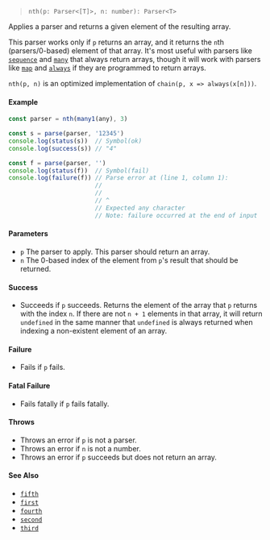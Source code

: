 <!--
 Copyright (c) 2020 Thomas J. Otterson
 
 This software is released under the MIT License.
 https://opensource.org/licenses/MIT
-->

> `nth(p: Parser<[T]>, n: number): Parser<T>`

Applies a parser and returns a given element of the resulting array.

This parser works only if `p` returns an array, and it returns the `n`th (parsers/0-based) element of that array. It's most useful with parsers like [`sequence`](sequence.md) and [`many`](many.md) that always return arrays, though it will work with parsers like [`map`](map.md) and [`always`](always.md) if they are programmed to return arrays.

`nth(p, n)` is an optimized implementation of `chain(p, x => always(x[n]))`.

#### Example

```javascript
const parser = nth(many1(any), 3)

const s = parse(parser, '12345')
console.log(status(s))  // Symbol(ok)
console.log(success(s)) // "4"

const f = parse(parser, '')
console.log(status(f))  // Symbol(fail)
console.log(failure(f)) // Parse error at (line 1, column 1):
                        //
                        // 
                        // ^
                        // Expected any character
                        // Note: failure occurred at the end of input
```

#### Parameters

* `p` The parser to apply. This parser should return an array.
* `n` The 0-based index of the element from `p`'s result that should be returned.

#### Success

* Succeeds if `p` succeeds. Returns the element of the array that `p` returns with the index `n`. If there are not `n + 1` elements in that array, it will return `undefined` in the same manner that `undefined` is always returned when indexing a non-existent element of an array.

#### Failure

* Fails if `p` fails.

#### Fatal Failure

* Fails fatally if `p` fails fatally.

#### Throws

* Throws an error if `p` is not a parser.
* Throws an error if `n` is not a number.
* Throws an error if `p` succeeds but does not return an array.

#### See Also

* [`fifth`](fifth.md)
* [`first`](first.md)
* [`fourth`](fourth.md)
* [`second`](second.md)
* [`third`](third.md)